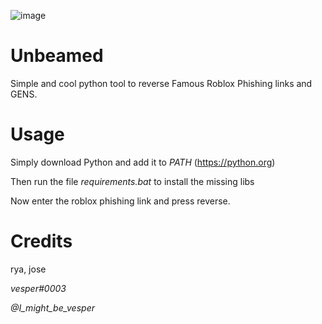 ![image](https://cdn.discordapp.com/attachments/972000889470582787/978450431883759677/python_pUqbxuUBjX.png)

# Unbeamed
Simple and cool python tool to reverse Famous Roblox Phishing links and GENS.

# Usage

Simply download Python and add it to *PATH* (https://python.org)

Then run the file *requirements.bat* to install the missing libs

Now enter the roblox phishing link and press reverse.

# Credits

rya, jose

*vesper#0003*

*@I_might_be_vesper*
